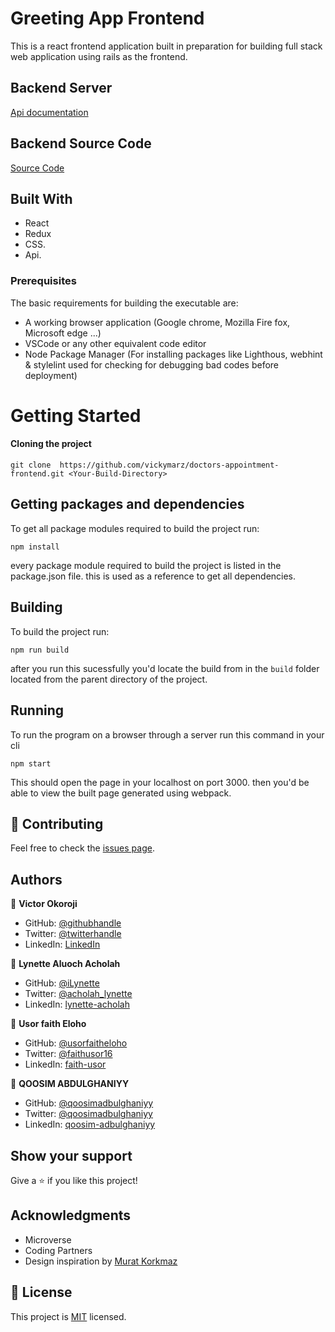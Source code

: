 # Greeting App Frontend

This is a react frontend application built in preparation for building full stack web application using rails as the frontend.

## Backend Server

[Api documentation](https://doctorsappointmentapp.herokuapp.com/api-docs/index.html)

## Backend Source Code

[Source Code](https://github.com/vickymarz/doctors-appointment-backend)

## Built With
- React
- Redux
- CSS.
- Api.

### Prerequisites
The basic requirements for building the executable are:

- A working browser application (Google chrome, Mozilla Fire fox, Microsoft edge ...)
- VSCode or any other equivalent code editor
- Node Package Manager (For installing packages like Lighthous, webhint & stylelint used for checking for debugging bad codes before deployment)

# Getting Started

#### Cloning the project

```
git clone  https://github.com/vickymarz/doctors-appointment-frontend.git <Your-Build-Directory>
```
## Getting packages and dependencies
To get all package modules required to build the project run:
```
npm install
```
every package module required to build the project is listed in the package.json file. this is used as a reference to get all dependencies.

## Building 

To build the project run:
```
npm run build
```
after you run this sucessfully you'd locate the build from in the ```build``` folder located from the parent directory of the project.

## Running

To run the program on a browser through a server run this command in your cli
```
npm start
```
This should open the page in your localhost on port 3000. then you'd be able to view the built page generated using webpack.

## 🤝 Contributing

Feel free to check the [issues page](../../issues/).

## Authors

:man: **Victor Okoroji**

- GitHub: [@githubhandle](https://github.com/vickymarz)
- Twitter: [@twitterhandle](https://twitter.com/Vicky_marz)
- LinkedIn: [LinkedIn](https://www.linkedin.com/in/victorebubeokoroji/)

:woman: **Lynette Aluoch Acholah**

- GitHub: [@iLynette](https://github.com/iLynette)
- Twitter: [@acholah_lynette](https://twitter.com/acholah_lynette)
- LinkedIn: [lynette-acholah](https://linkedin.com/in/lynette-acholah)


:woman: **Usor faith Eloho**

- GitHub: [@usorfaitheloho](https://github.com/usorfaitheloho)
- Twitter: [@faithusor16](https://twitter.com/faithusor16)
- LinkedIn: [faith-usor](https://linkedin.com/in/faith-usor)

:man: **QOOSIM ABDULGHANIYY**

- GitHub: [@qoosimadbulghaniyy](https://github.com/Qoosim)
- Twitter: [@qoosimadbulghaniyy](https://twitter.com/qoosim_ayinde)
- LinkedIn: [qoosim-adbulghaniyy](https://www.linkedin.com/in/qoosim)


## Show your support

Give a ⭐️ if you like this project!

## Acknowledgments

- Microverse
- Coding Partners
- Design inspiration by [Murat Korkmaz](https://www.behance.net/gallery/26425031/Vespa-Responsive-Redesign)

## 📝 License

This project is [MIT](./MIT.md) licensed.
